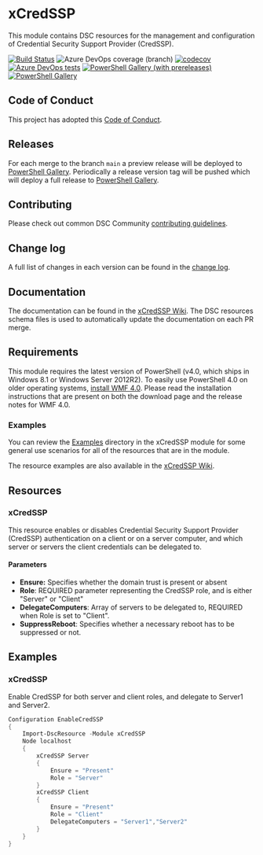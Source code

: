 # xCredSSP

This module contains DSC resources for the management and
configuration of Credential Security Support Provider (CredSSP).

[![Build Status](https://dev.azure.com/dsccommunity/xCredSSP/_apis/build/status/dsccommunity.xCredSSP?branchName=main)](https://dev.azure.com/dsccommunity/xCredSSP/_build/latest?definitionId=52&branchName=main)
![Azure DevOps coverage (branch)](https://img.shields.io/azure-devops/coverage/dsccommunity/xCredSSP/52/main)
[![codecov](https://codecov.io/gh/dsccommunity/xCredSSP/branch/main/graph/badge.svg)](https://codecov.io/gh/dsccommunity/xCredSSP)
[![Azure DevOps tests](https://img.shields.io/azure-devops/tests/dsccommunity/xCredSSP/52/main)](https://dsccommunity.visualstudio.com/xCredSSP/_test/analytics?definitionId=52&contextType=build)
[![PowerShell Gallery (with prereleases)](https://img.shields.io/powershellgallery/vpre/xCredSSP?label=xCredSSP%20Preview)](https://www.powershellgallery.com/packages/xCredSSP/)
[![PowerShell Gallery](https://img.shields.io/powershellgallery/v/xCredSSP?label=xCredSSP)](https://www.powershellgallery.com/packages/xCredSSP/)

## Code of Conduct

This project has adopted this [Code of Conduct](CODE_OF_CONDUCT.md).

## Releases

For each merge to the branch `main` a preview release will be
deployed to [PowerShell Gallery](https://www.powershellgallery.com/).
Periodically a release version tag will be pushed which will deploy a
full release to [PowerShell Gallery](https://www.powershellgallery.com/).

## Contributing

Please check out common DSC Community [contributing guidelines](https://dsccommunity.org/guidelines/contributing).

## Change log

A full list of changes in each version can be found in the [change log](CHANGELOG.md).

## Documentation

The documentation can be found in the [xCredSSP Wiki](https://github.com/dsccommunity/xCredSSP/wiki).
The DSC resources schema files is used to automatically update the
documentation on each PR merge.

## Requirements

This module requires the latest version of PowerShell (v4.0, which ships in
Windows 8.1 or Windows Server 2012R2). To easily use PowerShell 4.0 on older
operating systems, [install WMF 4.0](http://www.microsoft.com/en-us/download/details.aspx?id=40855).
Please read the installation instructions that are present on both the download
page and the release notes for WMF 4.0.

### Examples

You can review the [Examples](/source/Examples) directory in the xCredSSP module
for some general use scenarios for all of the resources that are in the module.

The resource examples are also available in the [xCredSSP Wiki](https://github.com/dsccommunity/xCredSSP/wiki).

## Resources

### xCredSSP

This resource enables or disables Credential Security Support Provider (CredSSP)
authentication on a client or on a server computer, and which server or servers
the client credentials can be delegated to.

#### Parameters

- **Ensure:** Specifies whether the domain trust is present or absent
- **Role**: REQUIRED parameter representing the CredSSP role, and is either
  "Server" or "Client"
- **DelegateComputers**: Array of servers to be delegated to, REQUIRED when
  Role is set to "Client".
- **SuppressReboot**: Specifies whether a necessary reboot has to be suppressed
  or not.

## Examples

### xCredSSP

Enable CredSSP for both server and client roles, and delegate to Server1 and Server2.

```powershell
Configuration EnableCredSSP
{
    Import-DscResource -Module xCredSSP
    Node localhost
    {
        xCredSSP Server
        {
            Ensure = "Present"
            Role = "Server"
        }
        xCredSSP Client
        {
            Ensure = "Present"
            Role = "Client"
            DelegateComputers = "Server1","Server2"
        }
    }
}
```
